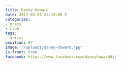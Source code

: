 ```yaml
---
title: Danny Howard
date: 2017-03-05 22:15:00 Z
categories:
- press
- club
tags:
- artist
position: 87
image: "/uploads/danny-howard.jpg"
is-front: true
facebook: https://www.facebook.com/dannyhowarddj/
---
```


